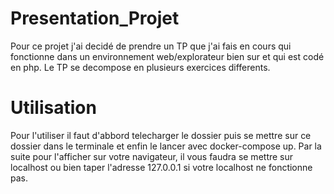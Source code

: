 Presentation_Projet
===================

Pour ce projet j'ai decidé de prendre un TP que j'ai fais en cours qui fonctionne dans un environnement web/explorateur bien sur et qui est codé en php.
Le TP se decompose en plusieurs exercices differents.


Utilisation
===========

Pour l'utiliser il faut d'abbord telecharger le dossier puis se mettre sur ce dossier dans le terminale et enfin le lancer avec docker-compose up.
Par la suite pour l'afficher sur votre navigateur, il vous faudra se mettre sur localhost ou bien taper l'adresse 127.0.0.1 si votre localhost ne fonctionne pas.
